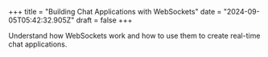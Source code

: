 +++
title = "Building Chat Applications with WebSockets"
date = "2024-09-05T05:42:32.905Z"
draft = false
+++

Understand how WebSockets work and how to use them to create real-time chat applications.
        